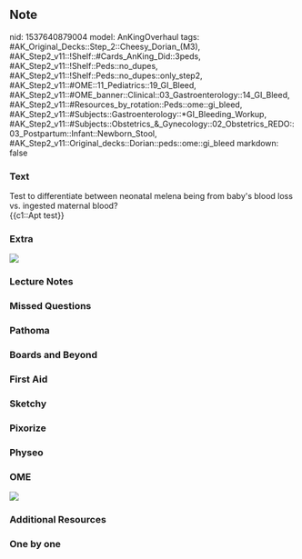 ## Note
nid: 1537640879004
model: AnKingOverhaul
tags: #AK_Original_Decks::Step_2::Cheesy_Dorian_(M3), #AK_Step2_v11::!Shelf::#Cards_AnKing_Did::3peds, #AK_Step2_v11::!Shelf::Peds::no_dupes, #AK_Step2_v11::!Shelf::Peds::no_dupes::only_step2, #AK_Step2_v11::#OME::11_Pediatrics::19_GI_Bleed, #AK_Step2_v11::#OME_banner::Clinical::03_Gastroenterology::14_GI_Bleed, #AK_Step2_v11::#Resources_by_rotation::Peds::ome::gi_bleed, #AK_Step2_v11::#Subjects::Gastroenterology::*GI_Bleeding_Workup, #AK_Step2_v11::#Subjects::Obstetrics_&_Gynecology::02_Obstetrics_REDO::03_Postpartum::Infant::Newborn_Stool, #AK_Step2_v11::Original_decks::Dorian::peds::ome::gi_bleed
markdown: false

### Text
<div>
  Test to differentiate between neonatal melena being from baby's
  blood loss vs. ingested maternal blood?
</div>
<div>
  {{c1::Apt test}}
</div>

### Extra
<img src="tumblr_inline_nbvg7txSAM1s666jx.png">

### Lecture Notes


### Missed Questions


### Pathoma


### Boards and Beyond


### First Aid


### Sketchy


### Pixorize


### Physeo


### OME
<div class="ome-widget">
  <a href=
  "https://onlinemeded.org/spa/gastroenterology/gi-bleed/acquire?ref=anki">
  <img src="_OME_AnkiFlashcards_Lesson_1.png"></a>
</div>

### Additional Resources


### One by one

